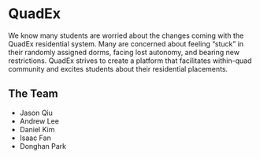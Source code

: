 # QuadEx

We know many students are worried about the changes coming with the QuadEx residential system. Many are concerned about feeling “stuck” in their randomly assigned dorms, facing lost autonomy, and bearing new restrictions. QuadEx strives to create a platform that facilitates within-quad community and excites students about their residential placements.  

## The Team
- Jason Qiu
- Andrew Lee
- Daniel Kim
- Isaac Fan
-  Donghan Park
